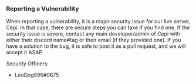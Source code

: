 ### Reporting a Vulnerability
When reporting a vulnerability, it is a major security issue for our live server, Cepi.
In that case, there are secure steps you can take if you find one.
If the security issue is severe, contact any main developer/admin of Cepi with either their discord name#tag or their email (if they provided one).
If you have a solution to the bug, it is safe to post it as a pull request, and we will accept it ASAP.

Security Officers:
* LeoDog896#0675